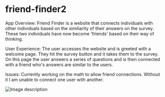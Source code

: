 # friend-finder2

App Overview: Friend Finder is a website that connects individuals with other individuals based on the similiarity of their answers on the survey. These two individuals have now become 'friends' based on their way of thinking.

User Experience: The user accesses the website and is greeted with a welcome page. They hit the survey button and it takes them to the survey. On this page the user answers a series of questions and is then connected with a friend who's answers are similar to the users.

Issues: Currently working on the math to allow friend connections. Without it I am unable to connect one user with another. 

![Image description](friendfinder)